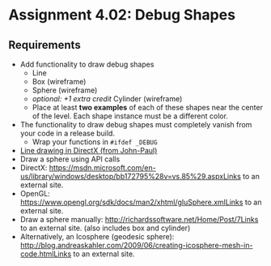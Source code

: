 # Assignment 4.02: Debug Shapes

## Requirements

- Add functionality to draw debug shapes
  - Line
  - Box (wireframe)
  - Sphere (wireframe)
  - *optional: +1 extra credit* Cylinder (wireframe)
  - Place at least **two examples** of each of these shapes near the center of the level. Each shape instance must be a different color.
- The functionality to draw debug shapes must completely vanish from your code in a release build.
  - Wrap your functions in ```#ifdef _DEBUG```
- [Line drawing in DirectX (from John-Paul)](./LineDrawing.md)
- Draw a sphere using API calls
- DirectX: https://msdn.microsoft.com/en-us/library/windows/desktop/bb172795%28v=vs.85%29.aspxLinks to an external site.
- OpenGL: https://www.opengl.org/sdk/docs/man2/xhtml/gluSphere.xmlLinks to an external site.
- Draw a sphere manually: http://richardssoftware.net/Home/Post/7Links to an external site. (also includes box and cylinder)
- Alternatively, an Icosphere (geodesic sphere): http://blog.andreaskahler.com/2009/06/creating-icosphere-mesh-in-code.htmlLinks to an external site.